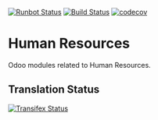 [![Runbot Status](https://runbot.odoo-community.org/runbot/badge/flat/116/7.0.svg)](https://runbot.odoo-community.org/runbot/repo/github-com-oca-hr-116)
[![Build Status](https://travis-ci.org/OCA/hr.svg?branch=7.0)](https://travis-ci.org/OCA/hr)
[![codecov](https://codecov.io/gh/OCA/hr/branch/7.0/graph/badge.svg)](https://codecov.io/gh/OCA/hr)

Human Resources
===============

Odoo modules related to Human Resources.

Translation Status
------------------
[![Transifex Status](https://www.transifex.com/projects/p/OCA-hr-7-0/chart/image_png)](https://www.transifex.com/projects/p/OCA-hr-7-0)
